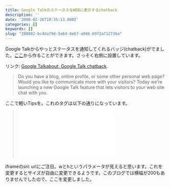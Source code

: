 ```yaml
---
title: Google TalkのステータスをWEBに表示するchatback
description: ''
date: '2008-02-26T10:35:13.000Z'
categories: []
keywords: []
slug: "200802-bc4da79d-5a6d-4e67-a046-69f2a712736a"
---
```

Google Talkからやっとステータスを通知してくれるバッジ(chatback)がでました。[ここ](http://www.google.com/talk/service/badge/New)から作ることができます。さっそく右側に設置しています。

リンク: [Google Talkabout: Google Talk chatback](http://googletalk.blogspot.com/2008/02/google-talk-chatback.html "Google Talkabout: Google Talk chatback").

> Do you have a blog, online profile, or some other personal web page? Would you like to communicate more with your visitors? Today we’re launching a new Google Talk feature that lets visitors to your web site chat with you.

ここで軽いTipsを。これのタグは以下の通りになっています。

> <iframe src=”http://www.google.com/talk/service/badge/Show?tk=(random strings)&w=200&h=60" frameborder=”0" allowtransparency=”true” width=”200" height=”60"></iframe>

iframeのsrc urlにご注目。wとhというパラメータが見えると思います。これを変更するとサイズが自由に変更できるようです。このブログでは横幅が200もありませんでしたので、ここを変更しました。